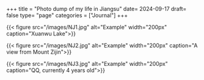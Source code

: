 +++
title = "Photo dump of my life in Jiangsu"
date= 2024-09-17
draft= false
type= "page"
categories = ["Journal"]
+++

{{< figure src="/images/NJ1.jpg" alt="Example" width="200px" caption="Xuanwu Lake">}}

{{< figure src="/images/NJ2.jpg" alt="Example" width="200px" caption="A view from Mount Zijin">}}

{{< figure src="/images/NJ3.jpg" alt="Example" width="200px" caption="QQ, currently 4 years old">}}